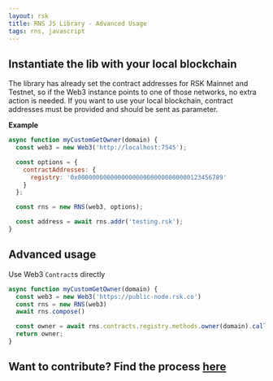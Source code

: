 ```yaml
---
layout: rsk
title: RNS JS Library - Advanced Usage
tags: rns, javascript
---
```


## Instantiate the lib with your local blockchain

The library has already set the contract addresses for RSK Mainnet and Testnet, so if the Web3 instance points to one of those networks, no extra action is needed.
If you want to use your local blockchain, contract addresses must be provided and should be sent as parameter.

**Example** 
```javascript
async function myCustomGetOwner(domain) {
  const web3 = new Web3('http://localhost:7545');

  const options = {
    contractAddresses: {
      registry: '0x0000000000000000000000000000000123456789'
    }
  };

  const rns = new RNS(web3, options);

  const address = await rns.addr('testing.rsk');
}
```


## Advanced usage

Use Web3 `Contract`s directly

```javascript
async function myCustomGetOwner(domain) {
  const web3 = new Web3('https://public-node.rsk.co')
  const rns = new RNS(web3)
  await rns.compose()

  const owner = await rns.contracts.registry.methods.owner(domain).call()
  return owner;
}
```

## Want to contribute? Find the process [here](/rif/rns/libs/javascript/contribute)
